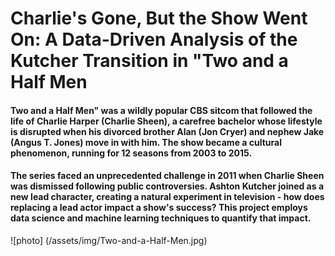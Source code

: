 # Charlie's Gone, But the Show Went On: A Data-Driven Analysis of the Kutcher Transition in "Two and a Half Men


#### Two and a Half Men" was a wildly popular CBS sitcom that followed the life of Charlie Harper (Charlie Sheen), a carefree bachelor whose lifestyle is disrupted when his divorced brother Alan (Jon Cryer) and nephew Jake (Angus T. Jones) move in with him. The show became a cultural phenomenon, running for 12 seasons from 2003 to 2015.

#### The series faced an unprecedented challenge in 2011 when Charlie Sheen was dismissed following public controversies. Ashton Kutcher joined as a new lead character, creating a natural experiment in television - how does replacing a lead actor impact a show's success? This project employs data science and machine learning techniques to quantify that impact.
![photo] (/assets/img/Two-and-a-Half-Men.jpg)
